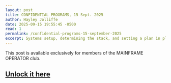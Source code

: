 ```yaml
---
layout: post
title: CONFIDENTIAL PROGRAMS, 15 Sept. 2025
author: Hayley Jolliffe
date: 2025-09-15 19:55:45 -0500
read: 1
permalink: /confidential-programs-15-september-2025
excerpt: Systems setup, determining the stack, and setting a plan in place to fill in remaining knowledge gaps.
---
```


This post is available exclusively for members of the MAINFRAME OPERATOR club.

## [Unlock it here](https://ko-fi.com/post/CONFIDENTIAL-PROGRAMS-15-September-2025-I2I61LATS0#checkoutModal)
